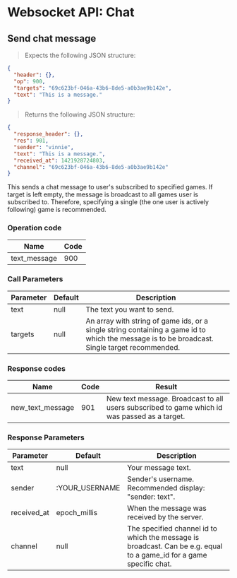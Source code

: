 # Websocket API: Chat

## Send chat message

> Expects the following JSON structure:

```json
{
  "header": {},
  "op": 900,
  "targets": "69c623bf-046a-43b6-8de5-a0b3ae9b142e",
  "text": "This is a message."
}
```

> Returns the following JSON structure:

```json
{
  "response_header": {},
  "res": 901,
  "sender": "vinnie",
  "text": "This is a message.",
  "received_at": 1421928724803,
  "channel": "69c623bf-046a-43b6-8de5-a0b3ae9b142e"
}
```

This sends a chat message to user's subscribed to specified games. If target is left empty, the message is broadcast to all games user is subscribed to. Therefore, specifying a single (the one user is actively following) game is recommended.

### Operation code

Name | Code
--------- | -------
text_message | 900

### Call Parameters

Parameter | Default | Description
--------- | ------- | -----------
text | null | The text you want to send.
targets | null | An array with string of game ids, or a single string containing a game id to which the message is to be broadcast. Single target recommended.

### Response codes

Name | Code | Result
--------- | ------- | -----------
new_text_message | 901 | New text message. Broadcast to all users subscribed to game which id was passed as a target.

### Response Parameters

Parameter | Default | Description
--------- | ------- | -----------
text | null | Your message text.
sender | :YOUR_USERNAME | Sender's username. Recommended display: "sender: text".
received_at | epoch_millis | When the message was received by the server.
channel | null | The specified channel id to which the message is broadcast. Can be e.g. equal to a game_id for a game specific chat.